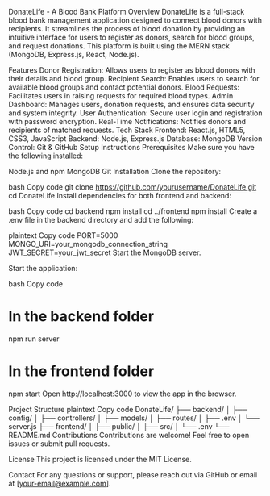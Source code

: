DonateLife - A Blood Bank Platform
Overview
DonateLife is a full-stack blood bank management application designed to connect blood donors with recipients. It streamlines the process of blood donation by providing an intuitive interface for users to register as donors, search for blood groups, and request donations. This platform is built using the MERN stack (MongoDB, Express.js, React, Node.js).

Features
Donor Registration: Allows users to register as blood donors with their details and blood group.
Recipient Search: Enables users to search for available blood groups and contact potential donors.
Blood Requests: Facilitates users in raising requests for required blood types.
Admin Dashboard: Manages users, donation requests, and ensures data security and system integrity.
User Authentication: Secure user login and registration with password encryption.
Real-Time Notifications: Notifies donors and recipients of matched requests.
Tech Stack
Frontend: React.js, HTML5, CSS3, JavaScript
Backend: Node.js, Express.js
Database: MongoDB
Version Control: Git & GitHub
Setup Instructions
Prerequisites
Make sure you have the following installed:

Node.js and npm
MongoDB
Git
Installation
Clone the repository:

bash
Copy code
git clone https://github.com/yourusername/DonateLife.git
cd DonateLife
Install dependencies for both frontend and backend:

bash
Copy code
cd backend
npm install
cd ../frontend
npm install
Create a .env file in the backend directory and add the following:

plaintext
Copy code
PORT=5000
MONGO_URI=your_mongodb_connection_string
JWT_SECRET=your_jwt_secret
Start the MongoDB server.

Start the application:

bash
Copy code
# In the backend folder
npm run server

# In the frontend folder
npm start
Open http://localhost:3000 to view the app in the browser.

Project Structure
plaintext
Copy code
DonateLife/
├── backend/
│   ├── config/
│   ├── controllers/
│   ├── models/
│   ├── routes/
│   ├── .env
│   └── server.js
├── frontend/
│   ├── public/
│   ├── src/
│   └── .env
└── README.md
Contributions
Contributions are welcome! Feel free to open issues or submit pull requests.

License
This project is licensed under the MIT License.

Contact
For any questions or support, please reach out via GitHub or email at [your-email@example.com].
